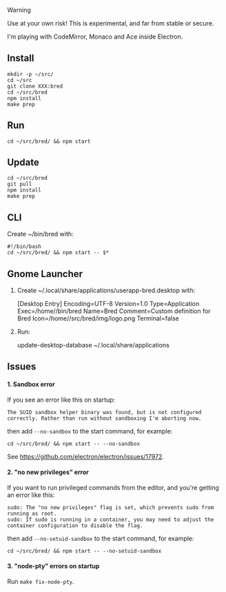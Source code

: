 > [!WARNING]
> Use at your own risk! This is experimental, and far from stable or secure.

I'm playing with CodeMirror, Monaco and Ace inside Electron.

## Install
```
mkdir -p ~/src/
cd ~/src
git clone XXX:bred
cd ~/src/bred
npm install
make prep
```

## Run
```
cd ~/src/bred/ && npm start
```

## Update
```
cd ~/src/bred
git pull
npm install
make prep
```

## CLI
Create ~/bin/bred with:
```
#!/bin/bash
cd ~/src/bred/ && npm start -- $*
```

## Gnome Launcher
1. Create ~/.local/share/applications/userapp-bred.desktop with:

    [Desktop Entry]
    Encoding=UTF-8
    Version=1.0
    Type=Application
    Exec=/home/<USERNAME>/bin/bred
    Name=Bred
    Comment=Custom definition for Bred
    Icon=/home/<USERNAME>/src/bred/img/logo.png
    Terminal=false

2. Run:

    update-desktop-database ~/.local/share/applications

## Issues

#### 1. Sandbox error

If you see an error like this on startup:
```
The SUID sandbox helper binary was found, but is not configured
correctly. Rather than run without sandboxing I'm aborting now.
```
then add `--no-sandbox` to the start command, for example:
```
cd ~/src/bred/ && npm start -- --no-sandbox
```
See https://github.com/electron/electron/issues/17972.

#### 2. "no new privileges" error

If you want to run privileged commands from the editor, and you're getting an error like this:
```
sudo: The "no new privileges" flag is set, which prevents sudo from running as root.
sudo: If sudo is running in a container, you may need to adjust the container configuration to disable the flag.
```
then add `--no-setuid-sandbox` to the start command, for example:
```
cd ~/src/bred/ && npm start -- --no-setuid-sandbox
```

#### 3. "node-pty" errors on startup

Run `make fix-node-pty`.
